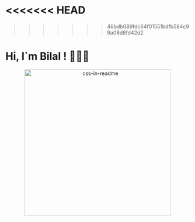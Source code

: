 <<<<<<< HEAD
=======
<head>
  <link rel="stylesheet" href="https://github.com/thisisbillall/thisisbillall/blob/main/css/styles.css">
</head>

>>>>>>> 46bdb089fdc64f01551bdfb584c99a08d8fd42d2
<h1>Hi, I`m Bilal ! 👋👨‍💻</h1>

<div align="center">
    <img src="example.svg" width="400" height="400" alt="css-in-readme">
</div>